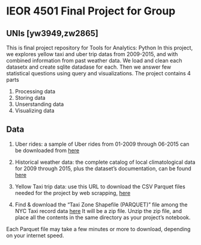 # IEOR 4501 Final Project for Group 
## UNIs [yw3949,zw2865]
This is final project repository for Tools for Analytics: Python
In this project, we explores yellow taxi and uber trip datas from 2009-2015, and with combined information from past weather data.
We load and clean each datasetx and create sqlite datadase for each. Then we answer few statistical questions using query and visualizations.
The project contains 4 parts
1. Processing data
2. Storing data
3. Unserstanding data
4. Visualizing data

## Data 
1. Uber rides: a sample of Uber rides from 01-2009 through 06-2015 can be downloaded from [here](https://drive.google.com/file/d/1F7D82w1D5151GXCR6BTEk7mNQ_YnPNDk/view?usp=sharing)

2. Historical weather data: the complete catalog of local climatological data for 2009 through 2015, plus the dataset’s documentation, can be found [here](https://drive.google.com/drive/folders/1I_Cj3RFHRGcQjb5Gas06buqRbKodIwKC?usp=sharing)

3. Yellow Taxi trip data: use this URL to download the CSV Parquet files needed for the project by web scrapping, [here](https://www1.nyc.gov/site/tlc/about/tlc-trip-record-data.page)

4. Find & download the “Taxi Zone Shapefile (PARQUET)” file among the NYC Taxi record data [here](https://www.nyc.gov/site/tlc/about/tlc-trip-record-data.page) It will be a zip file. Unzip the zip file, and place all the contents in the same directory as your project’s notebook. 

Each Parquet file may take a few minutes or more to download, depending on your internet speed.

